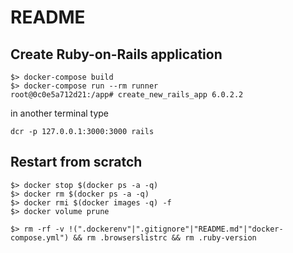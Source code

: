 # README

## Create Ruby-on-Rails application

```
$> docker-compose build
$> docker-compose run --rm runner
root@0c0e5a712d21:/app# create_new_rails_app 6.0.2.2
```
in another terminal type

```
dcr -p 127.0.0.1:3000:3000 rails 
```

## Restart from scratch

```
$> docker stop $(docker ps -a -q)
$> docker rm $(docker ps -a -q)
$> docker rmi $(docker images -q) -f
$> docker volume prune

$> rm -rf -v !(".dockerenv"|".gitignore"|"README.md"|"docker-compose.yml") && rm .browserslistrc && rm .ruby-version
```

